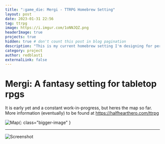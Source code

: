 ```yaml
---
title: ":game_die: Mergi - TTRPG Homebrew Setting"
layout: post
date: 2023-01-31 22:56
tag: ttrpg
image: https://i.imgur.com/1oNNJQZ.png
headerImage: true
projects: true
hidden: true # don't count this post in blog pagination
description: "This is my current homebrew setting I'm designing for personal use among friends."
category: project
author: redblast1
externalLink: false
---
```


# Mergi: A fantasy setting for tabletop rpgs 

It is early yet and a constant work-in-progress, but heres the map so far. More information (eventually) to be found at <https://halfhearthero.com/ttrpg>

![Map](https://i.imgur.com/gUhoJiV.jpg){: class="bigger-image" }



---
![Screenshot](https://d1rjs6jkrcxz2c.cloudfront.net/ads/640/d3270e5071accb6b23dcef215c76b69e.jpg)
